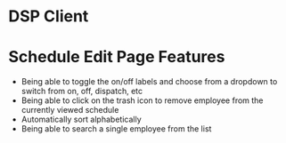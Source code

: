 # DSP Client

# Schedule Edit Page Features

- Being able to toggle the on/off labels and choose from a dropdown to switch from on, off, dispatch, etc
- Being able to click on the trash icon to remove employee from the currently viewed schedule
- Automatically sort alphabetically
- Being able to search a single employee from the list
